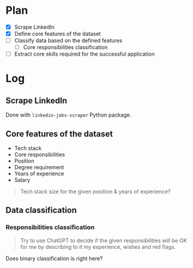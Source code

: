 # Plan
- [x] Scrape LinkedIn
- [x] Define core features of the dataset
- [ ] Classify data based on the defined features
	- [ ] Core responsibilities classification
- [ ] Extract core skills required for the successful application
# Log
## Scrape LinkedIn
Done with `linkedin-jobs-scraper` Python package.
## Core features of the dataset
- Tech stack
- Core responsibilities
- Position
- Degree requirement
- Years of experience
- Salary

> Tech stack size for the given position & years of experience?

## Data classification
### Responsibilities classification
> Try to use ChatGPT to decide if the given responsibilities will be OK for me by describing to it my experience, wishes and red flags.

 Does binary classification is right here?
